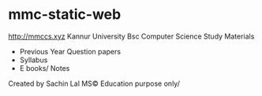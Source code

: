 # mmc-static-web
http://mmccs.xyz
Kannur University Bsc Computer Science Study Materials
* Previous Year Question papers
* Syllabus
* E books/ Notes

Created by Sachin Lal MS©
Education purpose only/
